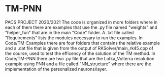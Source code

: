 # TM-PNN
PACS PROJECT 2020/2021
The code is organized in more folders where in each of them there are examples that use the .py file named "weights" and "helper_fun" that are in the main "Code" folder.
A .txt file called "Requirements" lists the modules necessary to run the examples. 
In Code/TM-Examples there are four folders that contains the relative example and a .dat file that is given from the output of RKSolver/main_rk45.cpp of the course, used to 
test the efficency of the solution of the TM method.
In Code/TM-PNN there are two .py file that are the Lotka_Volterra resolution example using PNN and a file called "NN_structure" where there are the implementation of the personalized neurons/layer. 
